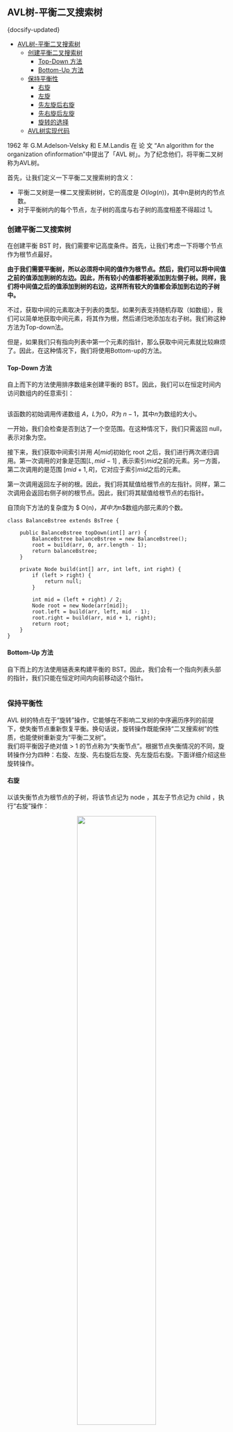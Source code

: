 ## AVL树-平衡二叉搜索树
{docsify-updated}

- [AVL树-平衡二叉搜索树](#avl树-平衡二叉搜索树)
  - [创建平衡二叉搜索树](#创建平衡二叉搜索树)
    - [Top-Down 方法](#top-down-方法)
    - [Bottom-Up 方法](#bottom-up-方法)
  - [保持平衡性](#保持平衡性)
    - [右旋](#右旋)
    - [左旋](#左旋)
    - [先左旋后右旋](#先左旋后右旋)
    - [先右旋后左旋](#先右旋后左旋)
    - [旋转的选择](#旋转的选择)
  - [AVL树实现代码](#avl树实现代码)

1962 年 G.M.Adelson‑Velsky 和 E.M.Landis 在 论 文 “An algorithm for the organization ofinformation”中提出了「AVL 树」。为了纪念他们，将平衡二叉树称为AVL树。

首先，让我们定义一下平衡二叉搜索树的含义：
+ 平衡二叉树是一棵二叉搜索树树，它的高度是 $O(log(n))$，其中n是树内的节点数。
+ 对于平衡树内的每个节点，左子树的高度与右子树的高度相差不得超过 1。

### 创建平衡二叉搜索树
在创建平衡 BST 时，我们需要牢记高度条件。首先，让我们考虑一下将哪个节点作为根节点最好。

**由于我们需要平衡树，所以必须将中间的值作为根节点。然后，我们可以将中间值之前的值添加到树的左边。因此，所有较小的值都将被添加到左侧子树。同样，我们将中间值之后的值添加到树的右边，这样所有较大的值都会添加到右边的子树中。**

不过，获取中间的元素取决于列表的类型。如果列表支持随机存取（如数组），我们可以简单地获取中间元素，将其作为根，然后递归地添加左右子树。我们称这种方法为Top-down法。

但是，如果我们只有指向列表中第一个元素的指针，那么获取中间元素就比较麻烦了。因此，在这种情况下，我们将使用Bottom-up的方法。

#### Top-Down 方法

自上而下的方法使用排序数组来创建平衡的 BST。因此，我们可以在恒定时间内访问数组内的任意索引：
<center><img src="pics/quicklatex.com-bd18cef6ee8eb252f700ebf114b4d5fa_l3.svg" alt=""></center>

该函数的初始调用传递数组 $A$，$L$为0，$R$为 $n-1$，其中$n$为数组的大小。

一开始，我们会检查是否到达了一个空范围。在这种情况下，我们只需返回 null，表示对象为空。

接下来，我们获取中间索引并用 $A[mid]$初始化 root 之后，我们进行两次递归调用。第一次调用的对象是范围$[L, mid-1]$ , 表示索引$mid$之前的元素。另一方面，第二次调用的是范围 $[mid+1, R]$，它对应于索引$mid$之后的元素。

第一次调用返回左子树的根。因此，我们将其赋值给根节点的左指针。同样，第二次调用会返回右侧子树的根节点。因此，我们将其赋值给根节点的右指针。

自顶向下方法的复杂度为 $ O(n)$，其中为$n$数组内部元素的个数。

```
class BalanceBstree extends BsTree {

    public BalanceBstree topDown(int[] arr) {
        BalanceBstree balanceBstree = new BalanceBstree();
        root = build(arr, 0, arr.length - 1);
        return balanceBstree;
    }

    private Node build(int[] arr, int left, int right) {
        if (left > right) {
            return null;
        }

        int mid = (left + right) / 2;
        Node root = new Node(arr[mid]);
        root.left = build(arr, left, mid - 1);
        root.right = build(arr, mid + 1, right);
        return root;
    }
}
```

#### Bottom-Up 方法

自下而上的方法使用链表来构建平衡的 BST。因此，我们会有一个指向列表头部的指针，我们只能在恒定时间内向前移动这个指针。
<center><img src="pics/quicklatex.com-0ab014825b9004386afe016d6b44ec97_l3.svg" alt=""></center>

### 保持平衡性
AVL 树的特点在于“旋转”操作，它能够在不影响二叉树的中序遍历序列的前提下，使失衡节点重新恢复平衡。换句话说，旋转操作既能保持“二叉搜索树”的性质，也能使树重新变为“平衡二叉树”。  
我们将平衡因子绝对值 > 1 的节点称为“失衡节点”。根据节点失衡情况的不同，旋转操作分为四种：右旋、左旋、先右旋后左旋、先左旋后右旋。下面详细介绍这些旋转操作。

#### 右旋
以该失衡节点为根节点的子树，将该节点记为 node ，其左子节点记为 child ，执行“右旋”操作：
<center><img src="pics/turn-right.jpg" width="60%"></center>

当失衡子树带有 grand_child 时：
<center><img src="pics/turn-right-2.jpg" width="60%"></center>

```
/* 右旋操作 */
TreeNode rightRotate(TreeNode node) {
TreeNode child = node.left;
TreeNode grandChild = child.right;
// 以 child 为原点，将 node 向右旋转
child.right = node;
node.left = grandChild;
// 更新节点高度
updateHeight(node);
updateHeight(child);
// 返回旋转后子树的根节点
return child;
}
```

#### 左旋
<center><img src="pics/turn-left.jpg" width="60%"></center>

当失衡子树带有 grand_child 时：
<center><img src="pics/turn-left-2.jpg" width="60%"></center>

可以观察到，**右旋和左旋操作在逻辑上是镜像对称的，它们分别解决的两种失衡情况也是对称的。**基于对称性，我们只需将右旋的实现代码中的所有的 left 替换为 right ，将所有的 right 替换为 left ，即可得到左旋的实现代码：
```
TreeNode rightRotate(TreeNode node) {
TreeNode child = node.right;
TreeNode grandChild = child.left;
// 以 child 为原点，将 node 向右旋转
child.right = node;
node.right = grandChild;
// 更新节点高度
updateHeight(node);
updateHeight(child);
// 返回旋转后子树的根节点
return child;
}
```

#### 先左旋后右旋
<center><img src="pics/left-then-right.jpg" width="60%"></center>

#### 先右旋后左旋
<center><img src="pics/right-then-left.jpg" width="60%"></center>

#### 旋转的选择
<center><img src="pics/rotate.jpg" width="60%"></center>

节点的「平衡因子 balance factor」定义为节点**左子树的高度减去右子树的高度**，同时规定空节点的平衡因子为 0.
<center><img src="pics/rotate-2.jpg" width="60%"></center>

```
/* 执行旋转操作，使该子树重新恢复平衡 */
private TreeNode rotate(TreeNode node) {
    // 获取节点 node 的平衡因子
    int balanceFactor = balanceFactor(node);
    // 左偏树
    if (balanceFactor > 1) {
        if (balanceFactor(node.left) >= 0) {
            // 右旋
            return rightRotate(node);
        } else {
            // 先左旋后右旋
            node.left = leftRotate(node.left);
            return rightRotate(node);
        }
    }
    // 右偏树
    if (balanceFactor < -1) {
        if (balanceFactor(node.right) <= 0) {
            // 左旋
            return leftRotate(node);
        } else {
            // 先右旋后左旋
            node.right = rightRotate(node.right);
            return leftRotate(node);
        }
    }
    // 平衡树，无须旋转，直接返回
    return node;
}
```

### AVL树实现代码
```
/**
 * File: avl_tree.java
 * Created Time: 2022-12-10
 * Author: krahets (krahets@163.com)
 */

package chapter_tree;

import utils.*;

/* AVL 树 */
class AVLTree {
    TreeNode root; // 根节点

    /* 获取节点高度 */
    public int height(TreeNode node) {
        // 空节点高度为 -1 ，叶节点高度为 0
        return node == null ? -1 : node.height;
    }

    /* 更新节点高度 */
    private void updateHeight(TreeNode node) {
        // 节点高度等于最高子树高度 + 1
        node.height = Math.max(height(node.left), height(node.right)) + 1;
    }

    /* 获取平衡因子 */
    public int balanceFactor(TreeNode node) {
        // 空节点平衡因子为 0
        if (node == null)
            return 0;
        // 节点平衡因子 = 左子树高度 - 右子树高度
        return height(node.left) - height(node.right);
    }

    /* 右旋操作 */
    private TreeNode rightRotate(TreeNode node) {
        TreeNode child = node.left;
        TreeNode grandChild = child.right;
        // 以 child 为原点，将 node 向右旋转
        child.right = node;
        node.left = grandChild;
        // 更新节点高度
        updateHeight(node);
        updateHeight(child);
        // 返回旋转后子树的根节点
        return child;
    }

    /* 左旋操作 */
    private TreeNode leftRotate(TreeNode node) {
        TreeNode child = node.right;
        TreeNode grandChild = child.left;
        // 以 child 为原点，将 node 向左旋转
        child.left = node;
        node.right = grandChild;
        // 更新节点高度
        updateHeight(node);
        updateHeight(child);
        // 返回旋转后子树的根节点
        return child;
    }

    /* 执行旋转操作，使该子树重新恢复平衡 */
    private TreeNode rotate(TreeNode node) {
        // 获取节点 node 的平衡因子
        int balanceFactor = balanceFactor(node);
        // 左偏树
        if (balanceFactor > 1) {
            if (balanceFactor(node.left) >= 0) {
                // 右旋
                return rightRotate(node);
            } else {
                // 先左旋后右旋
                node.left = leftRotate(node.left);
                return rightRotate(node);
            }
        }
        // 右偏树
        if (balanceFactor < -1) {
            if (balanceFactor(node.right) <= 0) {
                // 左旋
                return leftRotate(node);
            } else {
                // 先右旋后左旋
                node.right = rightRotate(node.right);
                return leftRotate(node);
            }
        }
        // 平衡树，无须旋转，直接返回
        return node;
    }

    /* 插入节点 */
    public void insert(int val) {
        root = insertHelper(root, val);
    }

    /* 递归插入节点（辅助方法） */
    private TreeNode insertHelper(TreeNode node, int val) {
        if (node == null)
            return new TreeNode(val);
        /* 1. 查找插入位置并插入节点 */
        if (val < node.val)
            node.left = insertHelper(node.left, val);
        else if (val > node.val)
            node.right = insertHelper(node.right, val);
        else
            return node; // 重复节点不插入，直接返回
        updateHeight(node); // 更新节点高度
        /* 2. 执行旋转操作，使该子树重新恢复平衡 */
        node = rotate(node);
        // 返回子树的根节点
        return node;
    }

    /* 删除节点 */
    public void remove(int val) {
        root = removeHelper(root, val);
    }

    /* 递归删除节点（辅助方法） */
    private TreeNode removeHelper(TreeNode node, int val) {
        if (node == null)
            return null;
        /* 1. 查找节点并删除 */
        if (val < node.val)
            node.left = removeHelper(node.left, val);
        else if (val > node.val)
            node.right = removeHelper(node.right, val);
        else {
            if (node.left == null || node.right == null) {
                TreeNode child = node.left != null ? node.left : node.right;
                // 子节点数量 = 0 ，直接删除 node 并返回
                if (child == null)
                    return null;
                // 子节点数量 = 1 ，直接删除 node
                else
                    node = child;
            } else {
                // 子节点数量 = 2 ，则将中序遍历的下个节点删除，并用该节点替换当前节点
                TreeNode temp = node.right;
                while (temp.left != null) {
                    temp = temp.left;
                }
                node.right = removeHelper(node.right, temp.val);
                node.val = temp.val;
            }
        }
        updateHeight(node); // 更新节点高度
        /* 2. 执行旋转操作，使该子树重新恢复平衡 */
        node = rotate(node);
        // 返回子树的根节点
        return node;
    }

    /* 查找节点 */
    public TreeNode search(int val) {
        TreeNode cur = root;
        // 循环查找，越过叶节点后跳出
        while (cur != null) {
            // 目标节点在 cur 的右子树中
            if (cur.val < val)
                cur = cur.right;
            // 目标节点在 cur 的左子树中
            else if (cur.val > val)
                cur = cur.left;
            // 找到目标节点，跳出循环
            else
                break;
        }
        // 返回目标节点
        return cur;
    }
}

public class avl_tree {
    static void testInsert(AVLTree tree, int val) {
        tree.insert(val);
        System.out.println("\n插入节点 " + val + " 后，AVL 树为");
        PrintUtil.printTree(tree.root);
    }

    static void testRemove(AVLTree tree, int val) {
        tree.remove(val);
        System.out.println("\n删除节点 " + val + " 后，AVL 树为");
        PrintUtil.printTree(tree.root);
    }

    public static void main(String[] args) {
        /* 初始化空 AVL 树 */
        AVLTree avlTree = new AVLTree();

        /* 插入节点 */
        // 请关注插入节点后，AVL 树是如何保持平衡的
        testInsert(avlTree, 1);
        testInsert(avlTree, 2);
        testInsert(avlTree, 3);
        testInsert(avlTree, 4);
        testInsert(avlTree, 5);
        testInsert(avlTree, 8);
        testInsert(avlTree, 7);
        testInsert(avlTree, 9);
        testInsert(avlTree, 10);
        testInsert(avlTree, 6);

        /* 插入重复节点 */
        testInsert(avlTree, 7);

        /* 删除节点 */
        // 请关注删除节点后，AVL 树是如何保持平衡的
        testRemove(avlTree, 8); // 删除度为 0 的节点
        testRemove(avlTree, 5); // 删除度为 1 的节点
        testRemove(avlTree, 4); // 删除度为 2 的节点

        /* 查询节点 */
        TreeNode node = avlTree.search(7);
        System.out.println("\n查找到的节点对象为 " + node + "，节点值 = " + node.val);
    }
}
```